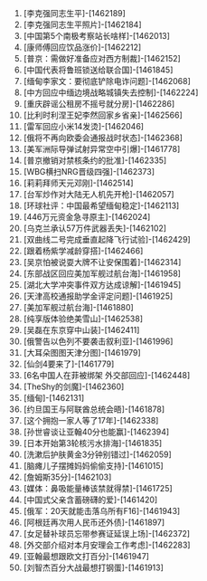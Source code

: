 
1. [李克强同志生平]-[1462189]
1. [李克强同志生平照片]-[1462184]
1. [中国第5个南极考察站长啥样]-[1462013]
1. [康师傅回应饮品涨价]-[1462212]
1. [普京：需做好准备应对西方制裁]-[1462152]
1. [中国代表将鲁班锁送给联合国]-[1461845]
1. [缅甸李家文：要彻底铲除电诈问题]-[1462068]
1. [中方回应中缅边境战略城镇失去控制]-[1462224]
1. [重庆辟谣公租房不摇号就分房]-[1462286]
1. [比利时利涅王妃李然回家乡省亲]-[1462566]
1. [雷军回应小米14发烫]-[1462046]
1. [俄将不再向欧委会通报战时状态]-[1462368]
1. [美军洲际导弹试射异常空中引爆]-[1461778]
1. [普京撤销对禁核条约的批准]-[1462335]
1. [WBG横扫NRG晋级四强]-[1462373]
1. [莉莉拜师天元邓刚]-[1462514]
1. [台军炒作对大陆无人机先开枪]-[1462057]
1. [环球社评：中国最希望缅甸稳定]-[1462113]
1. [446万元资金急寻原主]-[1462024]
1. [乌克兰承认57万件武器丢失]-[1462102]
1. [双曲线二号完成垂直起降飞行试验]-[1462429]
1. [跟着杨紫学减龄穿搭]-[1462466]
1. [吴京怕被说耍大牌不让安保围着]-[1462314]
1. [东部战区回应美加军舰过航台海]-[1461958]
1. [湖北大学冲突事件双方达成谅解]-[1461945]
1. [天津高校通报助学金评定问题]-[1461925]
1. [美加军舰过航台海]-[1461880]
1. [纯享版体验绝美雪山]-[1462538]
1. [吴磊在东京穿中山装]-[1462411]
1. [俄警告以色列不要袭击叙利亚]-[1461996]
1. [大耳朵图图天津分图]-[1461979]
1. [仙剑4要来了]-[1461779]
1. [6名中国人在菲被绑架 外交部回应]-[1462448]
1. [TheShy的剑魔]-[1462360]
1. [缅甸]-[1462131]
1. [约旦国王与阿联酋总统会晤]-[1461878]
1. [这个拥抱一家人等了17年]-[1462338]
1. [孙世睿谈让亚翰40分也能赢]-[1462394]
1. [日本开始第3轮核污水排海]-[1461835]
1. [洗漱后护肤黄金3分钟别错过]-[1462059]
1. [脑瘫儿子摆摊妈妈偷偷支持]-[1461015]
1. [詹姆斯35分]-[1462103]
1. [媒体：鼻吸能量棒该禁就得禁]-[1461725]
1. [中国式父亲含蓄磅礴的爱]-[1461420]
1. [俄军：20天就能击落乌所有F16]-[1461943]
1. [阿根廷再次用人民币还外债]-[1461897]
1. [女足替补球员忘带参赛证延误上场]-[1462372]
1. [外交部介绍对本月安理会工作考虑]-[1462283]
1. [亚翰最想跟欧文打百分]-[1461947]
1. [刘智杰百分大战最想打钢蛋]-[1461913]